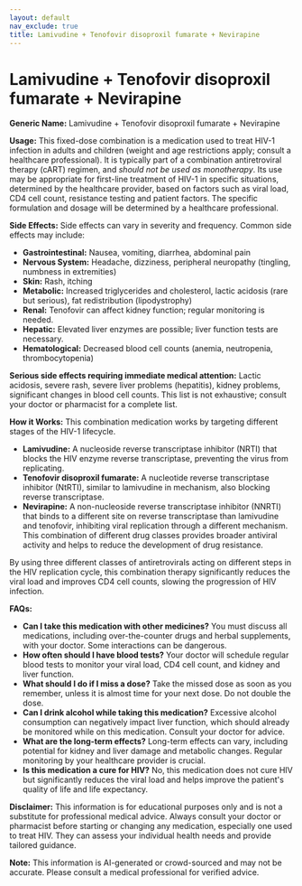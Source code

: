 ```yaml
---
layout: default
nav_exclude: true
title: Lamivudine + Tenofovir disoproxil fumarate + Nevirapine
---
```


# Lamivudine + Tenofovir disoproxil fumarate + Nevirapine

**Generic Name:** Lamivudine + Tenofovir disoproxil fumarate + Nevirapine

**Usage:** This fixed-dose combination is a medication used to treat HIV-1 infection in adults and children (weight and age restrictions apply; consult a healthcare professional).  It is typically part of a combination antiretroviral therapy (cART) regimen, and *should not be used as monotherapy*.  Its use may be appropriate for first-line treatment of HIV-1 in specific situations, determined by the healthcare provider,  based on factors such as viral load, CD4 cell count, resistance testing and patient factors.  The specific formulation and dosage will be determined by a healthcare professional.


**Side Effects:**  Side effects can vary in severity and frequency. Common side effects may include:

* **Gastrointestinal:** Nausea, vomiting, diarrhea, abdominal pain
* **Nervous System:** Headache, dizziness, peripheral neuropathy (tingling, numbness in extremities)
* **Skin:** Rash, itching
* **Metabolic:**  Increased triglycerides and cholesterol, lactic acidosis (rare but serious),  fat redistribution (lipodystrophy)
* **Renal:**  Tenofovir can affect kidney function; regular monitoring is needed.
* **Hepatic:**  Elevated liver enzymes are possible; liver function tests are necessary.
* **Hematological:**  Decreased blood cell counts (anemia, neutropenia, thrombocytopenia)


**Serious side effects requiring immediate medical attention:**  Lactic acidosis, severe rash, severe liver problems (hepatitis),  kidney problems,  significant changes in blood cell counts.  This list is not exhaustive; consult your doctor or pharmacist for a complete list.


**How it Works:** This combination medication works by targeting different stages of the HIV-1 lifecycle.

* **Lamivudine:**  A nucleoside reverse transcriptase inhibitor (NRTI) that blocks the HIV enzyme reverse transcriptase, preventing the virus from replicating.
* **Tenofovir disoproxil fumarate:**  A nucleotide reverse transcriptase inhibitor (NtRTI), similar to lamivudine in mechanism, also blocking reverse transcriptase.
* **Nevirapine:** A non-nucleoside reverse transcriptase inhibitor (NNRTI) that binds to a different site on reverse transcriptase than lamivudine and tenofovir, inhibiting viral replication through a different mechanism.  This combination of different drug classes provides broader antiviral activity and helps to reduce the development of drug resistance.

By using three different classes of antiretrovirals acting on different steps in the HIV replication cycle, this combination therapy significantly reduces the viral load and improves CD4 cell counts, slowing the progression of HIV infection.

**FAQs:**

* **Can I take this medication with other medicines?** You must discuss all medications, including over-the-counter drugs and herbal supplements, with your doctor. Some interactions can be dangerous.
* **How often should I have blood tests?** Your doctor will schedule regular blood tests to monitor your viral load, CD4 cell count, and kidney and liver function.
* **What should I do if I miss a dose?** Take the missed dose as soon as you remember, unless it is almost time for your next dose.  Do not double the dose.
* **Can I drink alcohol while taking this medication?**  Excessive alcohol consumption can negatively impact liver function, which should already be monitored while on this medication.  Consult your doctor for advice.
* **What are the long-term effects?** Long-term effects can vary, including potential for kidney and liver damage and metabolic changes. Regular monitoring by your healthcare provider is crucial.
* **Is this medication a cure for HIV?** No, this medication does not cure HIV but significantly reduces the viral load and helps improve the patient's quality of life and life expectancy.


**Disclaimer:** This information is for educational purposes only and is not a substitute for professional medical advice.  Always consult your doctor or pharmacist before starting or changing any medication, especially one used to treat HIV.  They can assess your individual health needs and provide tailored guidance.


**Note:** This information is AI-generated or crowd-sourced and may not be accurate. Please consult a medical professional for verified advice.